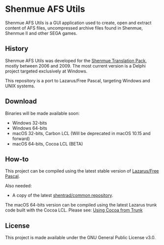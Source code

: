 # Shenmue AFS Utils

Shenmue AFS Utils is a GUI application used to create, open and extract content of AFS files, uncompressed archive files found in Shenmue, Shenmue II and other SEGA games.

## History

Shenmue AFS Utils was developed for the [Shenmue Translation Pack](http://shenmuesubs.sourceforge.net/), mostly between 2006 and 2009. The most current version is a Delphi project targeted exclusively at Windows.

This repository is a port to Lazarus/Free Pascal, targeting Windows and UNIX systems.

## Download
Binaries will be made available soon:
- Windows 32-bits
- Windows 64-bits
- macOS 32-bits, Carbon LCL (Will be deprecated in macOS 10.15 and forward)
- macOS 64-bits, Cocoa LCL (BETA)

## How-to

This project can be compiled using the latest stable version of [Lazarus/Free Pascal](http://www.lazarus-ide.org/).

Also needed:
- A copy of the latest [shentrad/common repository](https://github.com/shentrad/common).

The macOS 64-bits version can be compiled using the latest Lazarus trunk code built with the Cocoa LCL. Please see: [Using Cocoa from Trunk](https://macpgmr.github.io/MacXPlatform/UsingCocoaFromTrunk.html)

## License

This project is made available under the GNU General Public License v3.0.
